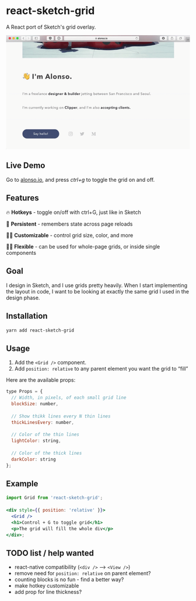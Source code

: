 # react-sketch-grid

A React port of Sketch's grid overlay.

![Demo](/demo.gif)

## Live Demo

Go to [alonso.io](http://alonso.io), and press _ctrl+g_ to toggle the grid on and off.

## Features

🔥 **Hotkeys** - toggle on/off with ctrl+G, just like in Sketch

💾 **Persistent** - remembers state across page reloads

👩‍🎨 **Customizable** - control grid size, color, and more

🧘‍♀️ **Flexible** - can be used for whole-page grids, or inside single components

## Goal

I design in Sketch, and I use grids pretty heavily. When I start implementing the layout in code, I want to be looking at exactly the same grid I used in the design phase.

## Installation

`yarn add react-sketch-grid`

## Usage

1. Add the `<Grid />` component.
2. Add `position: relative` to any parent element you want the grid to “fill”

Here are the available props:

```js
type Props = {
  // Width, in pixels, of each small grid line
  blockSize: number,

  // Show thikk lines every N thin lines
  thickLinesEvery: number,

  // Color of the thin lines
  lightColor: string,

  // Color of the thick lines
  darkColor: string
};
```

## Example

```jsx
import Grid from 'react-sketch-grid';

<div style={{ position: 'relative' }}>
  <Grid />
  <h1>Control + G to toggle grid</h1>
  <p>The grid will fill the whole div</p>
</div>;
```

## TODO list / help wanted

- react-native compatibility (`<div />` —> `<View />`)
- remove need for `position: relative` on parent element?
- counting blocks is no fun - find a better way?
- make hotkey customizable
- add prop for line thickness?
